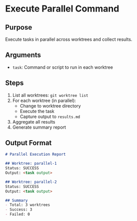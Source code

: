 # Execute Parallel Command

## Purpose
Execute tasks in parallel across worktrees and collect results.

## Arguments
- `task`: Command or script to run in each worktree

## Steps
1. List all worktrees: `git worktree list`
2. For each worktree (in parallel):
   - Change to worktree directory
   - Execute the task
   - Capture output to `results.md`
3. Aggregate all results
4. Generate summary report

## Output Format
```markdown
# Parallel Execution Report

## Worktree: parallel-1
Status: SUCCESS
Output: <task output>

## Worktree: parallel-2
Status: SUCCESS
Output: <task output>

## Summary
- Total: 3 worktrees
- Success: 3
- Failed: 0
```